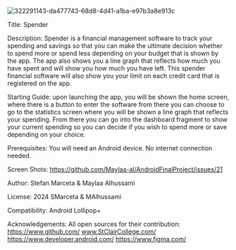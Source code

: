 
![322291143-da477743-68d8-4d41-a1ba-e97b3a8e913c](https://github.com/Maylaa-al/AndroidFinalProject/assets/91930360/54093bd3-2fc0-4254-8e56-442fd69977cb)

Title: Spender

Description: Spender is a financial management software to track your spending and savings so that you can make the ultimate decision whether to spend more or spend less depending on your budget that is shown by the app. The app also shows you a line graph that reflects how much you have spent and will show you how much you have left. This spender financial software will also show you your limit on each credit card that is registered on the app.

Starting Guide:  upon launching the app, you will be shown the home screen, where there is a button to enter the software from there you can choose to go to the statistics screen where you will be shown a line graph that reflects your spending. From there you can go into the dashboard fragment to show your current spending so you can decide if you wish to spend more or save depending on your choice.

Prerequisites: You will need an Android device. No internet connection needed.

Screen Shots:  https://github.com/Maylaa-al/AndroidFinalProject/issues/21

Author: Stefan Marceta & Maylaa Alhussami

License: 2024 SMarceta & MAlhussami

Compatibility: Android Lollipop+

Acknowledgements: All open sources for their contribution:
https://www.github.com/
www.StClairCollege.com/
https://www.developer.android.com/
https://www.figma.com/
